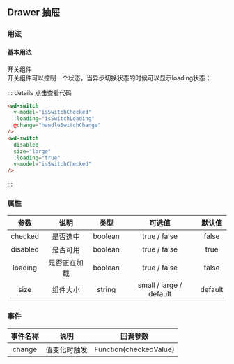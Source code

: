 ## Drawer 抽屉
### 用法
#### 基本用法
<div class="component-box">
  <div class="component-box-top"><ClientOnly>
    <wd-switch
      v-model="isSwitchChecked"
      :loading="isSwitchLoading"
      @change="handleSwitchChange"
    />
    <wd-switch
      disabled
      size="large"
      :loading="true"
      v-model="isSwitchChecked"
    />
    </ClientOnly>
  </div>
  <div class="component-box-bottom">
    <div class="component-title">开关组件</div>
    <div class="component-desc">
      开关组件可以控制一个状态，当异步切换状态的时候可以显示loading状态；
    </div>
  </div>
</div>

::: details 点击查看代码 
```html
<wd-switch
  v-model="isSwitchChecked"
  :loading="isSwitchLoading"
  @change="handleSwitchChange"
/>
<wd-switch
  disabled
  size="large"
  :loading="true"
  v-model="isSwitchChecked"
/>
```
:::

### 属性
| 参数 | 说明 | 类型 | 可选值 | 默认值 |
| :--: | :--: | :--: | :--: | :--: |
| checked | 是否选中 | boolean | true / false | false |
| disabled | 是否可用 | boolean | true / false | true |
| loading | 是否正在加载 | boolean | true / false | false |
| size | 组件大小 | string | small / large / default | default |
### 事件
| 事件名称 | 说明 | 回调参数 |
| :--: | :--: | :--: |
| change | 值变化时触发 | Function(checkedValue) |